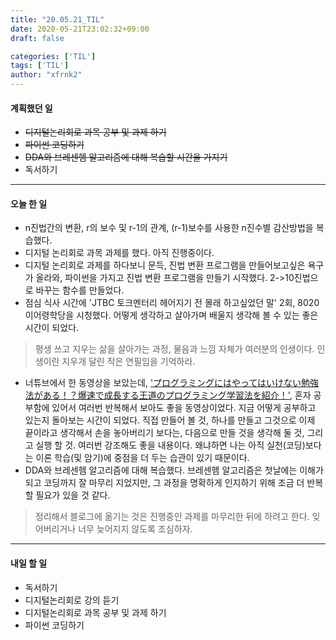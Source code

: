 ```yaml
---
title: "20.05.21_TIL"
date: 2020-05-21T23:02:32+09:00
draft: false

categories: ['TIL']
tags: ['TIL']
author: "xfrnk2"
---
```

#### 계획했던 일
+ ~~디지털논리회로 과목 공부 및 과제 하기~~
+ ~~파이썬 코딩하기~~
+ ~~DDA와 브레센헴 알고리즘에 대해 복습할 시간을 가지기~~
+ 독서하기
---
#### 오늘 한 일

+ n진법간의 변환, r의 보수 및 r-1의 관계, (r-1)보수를 사용한 n진수별 감산방법을 복습했다.
+ 디지털 논리회로 과목 과제를 했다. 아직 진행중이다.
+ 디지털 논리회로 과제를 하다보니 문득, 진법 변환 프로그램을 만들어보고싶은 욕구가 올라와, 파이썬을 가지고 진법 변환 프로그램을 만들기 시작했다. 2->10진법으로 바꾸는 함수를 만들었다.
+ 점심 식사 시간에 'JTBC 토크멘터리 헤어지기 전 몰래 하고싶었던 말' 2회, 8020 이어령학당을 시청했다. 어떻게 생각하고 살아가며 배울지 생각해 볼 수 있는 좋은 시간이 되었다.
> 평생 쓰고 지우는 삶을 살아가는 과정, 물음과 느낌 자체가 여러분의 인생이다. 인생이란  지우개 달린 작은 연필임을 기억하라.
+ 너튜브에서 한 동영상을 보았는데, ['プログラミングにはやってはいけない勉強法がある！？爆速で成長する王道のプログラミング学習法を紹介！'](https://www.youtube.com/watch?v=ZJqVQJwvwNI), 혼자 공부함에 있어서 여러번 반복해서 보아도 좋을 동영상이었다. 지금 어떻게 공부하고 있는지 돌아보는 시간이 되었다. 직접 만들어 볼 것, 하나를 만들고 그것으로 이제 끝이라고 생각해서 손을 놓아버리기 보다는, 다음으로 만들 것을 생각해 둘 것, 그리고 실행 할 것. 여러번 강조해도 좋을 내용이다. 왜냐하면 나는 아직 실천(코딩)보다는 이론 학습(및 암기)에 중점을 더 두는 습관이 있기 때문이다.
+ DDA와 브레센헴 알고리즘에 대해 복습했다. 브레센헴 알고리즘은 첫날에는 이해가 되고 코딩까지 잘 마무리 지었지만, 그 과정을 명확하게 인지하기 위해 조금 더 반복할 필요가 있을 것 같다.
> 정리해서 블로그에 옮기는 것은 진행중인 과제를 마무리한 뒤에 하려고 한다. 잊어버리거나 너무 늦어지지 않도록 조심하자.
--- 
#### 내일 할 일  
+ 독서하기
+ 디지털논리회로 강의 듣기
+ 디지털논리회로 과목 공부 및 과제 하기
+ 파이썬 코딩하기